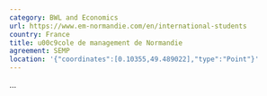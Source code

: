 ```yaml
---
category: BWL and Economics
url: https://www.em-normandie.com/en/international-students
country: France
title: u00c9cole de management de Normandie
agreement: SEMP
location: '{"coordinates":[0.10355,49.489022],"type":"Point"}'
---
```

...